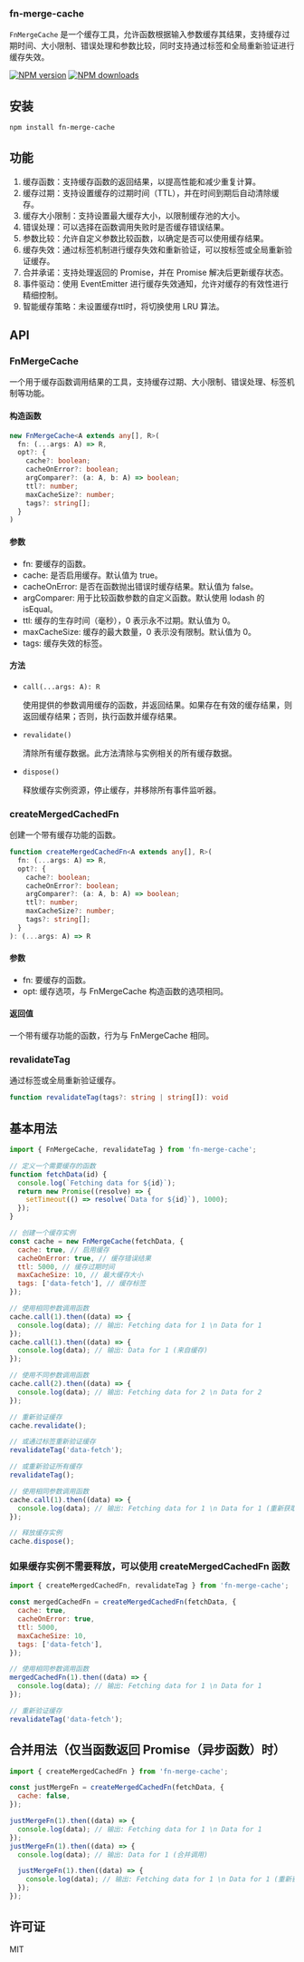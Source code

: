 ### fn-merge-cache

`FnMergeCache` 是一个缓存工具，允许函数根据输入参数缓存其结果，支持缓存过期时间、大小限制、错误处理和参数比较，同时支持通过标签和全局重新验证进行缓存失效。

[![NPM version](https://img.shields.io/npm/v/fn-merge-cache.svg?style=flat)](https://npmjs.com/package/fn-merge-cache)
[![NPM downloads](http://img.shields.io/npm/dm/fn-merge-cache.svg?style=flat)](https://npmjs.com/package/fn-merge-cache)

## 安装

```bash
npm install fn-merge-cache
```

## 功能

1. 缓存函数：支持缓存函数的返回结果，以提高性能和减少重复计算。
2. 缓存过期：支持设置缓存的过期时间（TTL），并在时间到期后自动清除缓存。
3. 缓存大小限制：支持设置最大缓存大小，以限制缓存池的大小。
4. 错误处理：可以选择在函数调用失败时是否缓存错误结果。
5. 参数比较：允许自定义参数比较函数，以确定是否可以使用缓存结果。
6. 缓存失效：通过标签机制进行缓存失效和重新验证，可以按标签或全局重新验证缓存。
7. 合并承诺：支持处理返回的 Promise，并在 Promise 解决后更新缓存状态。
8. 事件驱动：使用 EventEmitter 进行缓存失效通知，允许对缓存的有效性进行精细控制。
9. 智能缓存策略：未设置缓存ttl时，将切换使用 LRU 算法。

## API

### FnMergeCache

一个用于缓存函数调用结果的工具，支持缓存过期、大小限制、错误处理、标签机制等功能。

#### 构造函数

```typescript
new FnMergeCache<A extends any[], R>(
  fn: (...args: A) => R,
  opt?: {
    cache?: boolean;
    cacheOnError?: boolean;
    argComparer?: (a: A, b: A) => boolean;
    ttl?: number;
    maxCacheSize?: number;
    tags?: string[];
  }
)
```

#### 参数

- fn: 要缓存的函数。
- cache: 是否启用缓存。默认值为 true。
- cacheOnError: 是否在函数抛出错误时缓存结果。默认值为 false。
- argComparer: 用于比较函数参数的自定义函数。默认使用 lodash 的 isEqual。
- ttl: 缓存的生存时间（毫秒），0 表示永不过期。默认值为 0。
- maxCacheSize: 缓存的最大数量，0 表示没有限制。默认值为 0。
- tags: 缓存失效的标签。

#### 方法

- `call(...args: A): R`

  使用提供的参数调用缓存的函数，并返回结果。如果存在有效的缓存结果，则返回缓存结果；否则，执行函数并缓存结果。

- `revalidate()`

  清除所有缓存数据。此方法清除与实例相关的所有缓存数据。

- `dispose()`

  释放缓存实例资源，停止缓存，并移除所有事件监听器。

### createMergedCachedFn

创建一个带有缓存功能的函数。

```typescript
function createMergedCachedFn<A extends any[], R>(
  fn: (...args: A) => R,
  opt?: {
    cache?: boolean;
    cacheOnError?: boolean;
    argComparer?: (a: A, b: A) => boolean;
    ttl?: number;
    maxCacheSize?: number;
    tags?: string[];
  }
): (...args: A) => R
```

#### 参数

- fn: 要缓存的函数。
- opt: 缓存选项，与 FnMergeCache 构造函数的选项相同。

#### 返回值

一个带有缓存功能的函数，行为与 FnMergeCache 相同。

### revalidateTag

通过标签或全局重新验证缓存。

```typescript
function revalidateTag(tags?: string | string[]): void
```

## 基本用法

```javascript
import { FnMergeCache, revalidateTag } from 'fn-merge-cache';

// 定义一个需要缓存的函数
function fetchData(id) {
  console.log(`Fetching data for ${id}`);
  return new Promise((resolve) => {
    setTimeout(() => resolve(`Data for ${id}`), 1000);
  });
}

// 创建一个缓存实例
const cache = new FnMergeCache(fetchData, {
  cache: true, // 启用缓存
  cacheOnError: true, // 缓存错误结果
  ttl: 5000, // 缓存过期时间
  maxCacheSize: 10, // 最大缓存大小
  tags: ['data-fetch'], // 缓存标签
});

// 使用相同参数调用函数
cache.call(1).then((data) => {
  console.log(data); // 输出: Fetching data for 1 \n Data for 1
});
cache.call(1).then((data) => {
  console.log(data); // 输出: Data for 1 (来自缓存)
});

// 使用不同参数调用函数
cache.call(2).then((data) => {
  console.log(data); // 输出: Fetching data for 2 \n Data for 2
});

// 重新验证缓存
cache.revalidate();

// 或通过标签重新验证缓存
revalidateTag('data-fetch');

// 或重新验证所有缓存
revalidateTag();

// 使用相同参数调用函数
cache.call(1).then((data) => {
  console.log(data); // 输出: Fetching data for 1 \n Data for 1 (重新获取)
});

// 释放缓存实例
cache.dispose();
```

### 如果缓存实例不需要释放，可以使用 createMergedCachedFn 函数

```javascript
import { createMergedCachedFn, revalidateTag } from 'fn-merge-cache';

const mergedCachedFn = createMergedCachedFn(fetchData, {
  cache: true,
  cacheOnError: true,
  ttl: 5000,
  maxCacheSize: 10,
  tags: ['data-fetch'],
});

// 使用相同参数调用函数
mergedCachedFn(1).then((data) => {
  console.log(data); // 输出: Fetching data for 1 \n Data for 1
});

// 重新验证缓存
revalidateTag('data-fetch');
```

## 合并用法（仅当函数返回 Promise（异步函数）时）

```javascript
import { createMergedCachedFn } from 'fn-merge-cache';

const justMergeFn = createMergedCachedFn(fetchData, {
  cache: false,
});

justMergeFn(1).then((data) => {
  console.log(data); // 输出: Fetching data for 1 \n Data for 1
});
justMergeFn(1).then((data) => {
  console.log(data); // 输出: Data for 1 (合并调用)

  justMergeFn(1).then((data) => {
    console.log(data); // 输出: Fetching data for 1 \n Data for 1 (重新获取)
  });
});
```

## 许可证

MIT
